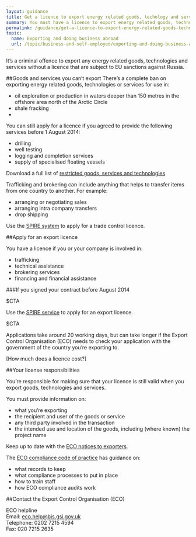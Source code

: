 ```yaml
---
layout: guidance
title: Get a licence to export energy related goods, techology and services
summary: You must have a licence to export energy related goods, technology and services.
permalink: /guidance/get-a-licence-to-export-energy-related-goods-technology-and-services.html
topic:
  name: Exporting and doing business abroad
  url: /topic/business-and-self-employed/exporting-and-doing-business-abroad.html
---
```


It’s a criminal offence to export any energy related goods, technologies and services without a licence that are subject to EU sanctions against Russia.

##Goods and services you can’t export
There’s a complete ban on exporting energy related goods, technologies or services for use in:

- oil exploration or production in waters deeper than 150 metres in the offshore area north of the Arctic Circle
- shale fracking
- 
You can still apply for a licence if you agreed to provide the following services before 1 August 2014:

- drilling  
- well testing
- logging and completion services
- supply of specialised floating vessels


Download a full list of [restricted goods, services and technologies](http://eur-lex.europa.eu/legal-content/EN/TXT/?uri=OJ%3AJOL_2014_229_R_0001)

Trafficking and brokering can include anything that helps to transfer items from one country to another. For example:

- arranging or negotiating sales
- arranging intra company transfers
- drop shipping

Use the [SPIRE system](https://www.spire.bis.gov.uk/spire/fox/espire/LOGIN/login) to apply for a trade control licence.

##Apply for an export licence

You have a licence if you or your company is involved in:

- trafficking
- technical assistance
- brokering services
- financing and financial assistance

###If you signed your contract before August 2014


$CTA

Use the [SPIRE service](https://www.spire.bis.gov.uk/eng/fox/espire/LOGIN/login) to apply for an export licence.

$CTA

Applications take around 20 working days, but can take longer if the Export Control Organisation (ECO) needs to check your application with the government of the country you’re exporting to.

[How much does a licence cost?]

##Your license responsibilities

You’re responsible for making sure that your licence is still valid when you export goods, technologies and services.

You must provide information on:

- what you’re exporting
- the recipient and user of the goods or service
- any third party involved in the transaction
- the intended use and location of the goods, including (where known) the project name

Keep up to date with the [ECO notices to exporters](http://blogs.bis.gov.uk/exportcontrol/).

The [ECO compliance code of practice](https://govuk-import-export.herokuapp.com/government/publications/compliance-code-of-practice) has guidance on:

- what records to keep
- what compliance processes to put in place
- how to train staff
- how ECO compliance audits work

##Contact the Export Control Organisation (ECO)

ECO helpline <br>
Email: <eco.help@bis.gsi.gov.uk> <br>
Telephone: 0202 7215 4594 <br>
Fax: 020 7215 2635 <br>







